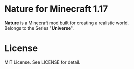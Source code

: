 # Nature for Minecraft 1.17 #

**Nature** is a Minecraft mod built for creating a realistic world.\
Belongs to the Series "**Universe**".

# License #

MIT License. See LICENSE for detail.